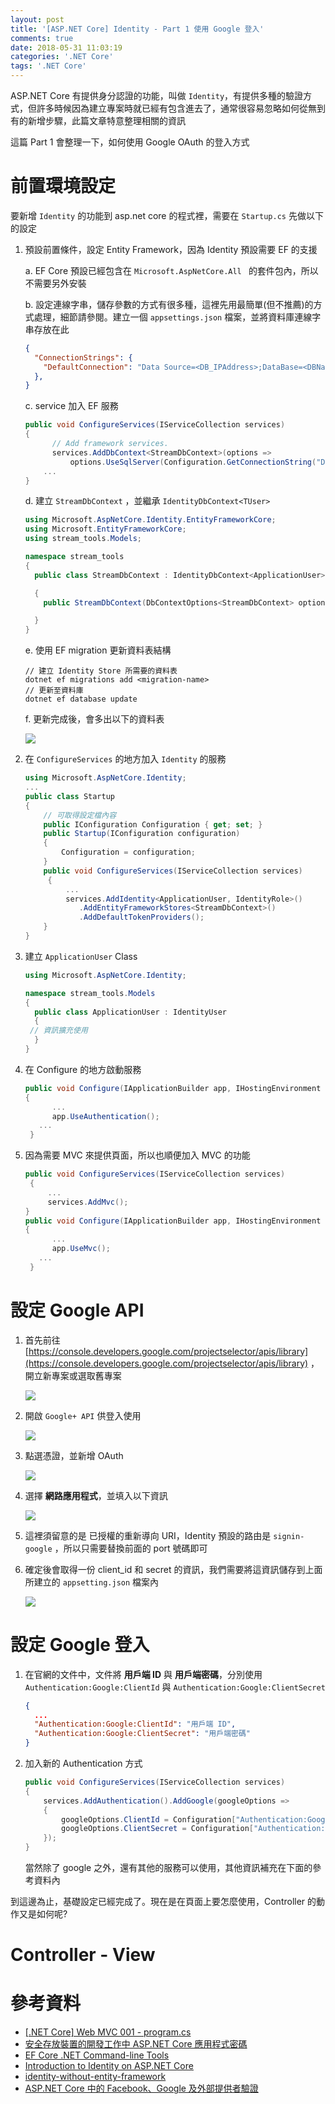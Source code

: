 ```yaml
---
layout: post
title: '[ASP.NET Core] Identity - Part 1 使用 Google 登入'
comments: true
date: 2018-05-31 11:03:19
categories: '.NET Core'
tags: '.NET Core'
---
```


ASP.NET Core 有提供身分認證的功能，叫做 `Identity`，有提供多種的驗證方式，但許多時候因為建立專案時就已經有包含進去了，通常很容易忽略如何從無到有的新增步驟，此篇文章特意整理相關的資訊

<!-- more -->

這篇 Part 1 會整理一下，如何使用 Google OAuth 的登入方式


# 前置環境設定


要新增 `Identity` 的功能到 asp.net core 的程式裡，需要在 `Startup.cs` 先做以下的設定

1. 預設前置條件，設定 Entity Framework，因為 Identity 預設需要  EF 的支援

   a. EF Core 預設已經包含在 `Microsoft.AspNetCore.All ` 的套件包內，所以不需要另外安裝

   b. 設定連線字串，儲存參數的方式有很多種，這裡先用最簡單(但不推薦)的方式處理，細節請參閱。建立一個 `appsettings.json` 檔案，並將資料庫連線字串存放在此

   ```json
   {
     "ConnectionStrings": {
       "DefaultConnection": "Data Source=<DB_IPAddress>;DataBase=<DBName>;Persist Security Info=True;User ID=<UserName>;Password=<UserPassword>"
     },
   }
   
   ```

   c. service 加入 EF 服務

   ```c#
   public void ConfigureServices(IServiceCollection services)
   {
         // Add framework services.
         services.AddDbContext<StreamDbContext>(options =>
             options.UseSqlServer(Configuration.GetConnectionString("DefaultConnection")));
       ...
   }
   ```

   d. 建立 `StreamDbContext` ，並繼承 `IdentityDbContext<TUser>`

   ```c#
   using Microsoft.AspNetCore.Identity.EntityFrameworkCore;
   using Microsoft.EntityFrameworkCore;
   using stream_tools.Models;
   
   namespace stream_tools
   {
     public class StreamDbContext : IdentityDbContext<ApplicationUser>
   
     {
       public StreamDbContext(DbContextOptions<StreamDbContext> options) : base(options) { }
   
     }
   }
   
   ```

   e. 使用 EF migration 更新資料表結構

   ```
   // 建立 Identity Store 所需要的資料表
   dotnet ef migrations add <migration-name>
   // 更新至資料庫
   dotnet ef database update
   ```

   f. 更新完成後，會多出以下的資料表

   ![](https://i.imgur.com/J5m4r9Y.png)

2. 在 `ConfigureServices` 的地方加入 `Identity` 的服務

   ```c#
   using Microsoft.AspNetCore.Identity;
   ...
   public class Startup
   {
       // 可取得設定檔內容
       public IConfiguration Configuration { get; set; }
       public Startup(IConfiguration configuration)
       {
           Configuration = configuration;
       }
       public void ConfigureServices(IServiceCollection services)
        {
            ...
            services.AddIdentity<ApplicationUser, IdentityRole>()
               .AddEntityFrameworkStores<StreamDbContext>()
               .AddDefaultTokenProviders();
       }
   }    
   ```

3. 建立 `ApplicationUser` Class

   ```c#
   using Microsoft.AspNetCore.Identity;
   
   namespace stream_tools.Models
   {
     public class ApplicationUser : IdentityUser
     {
   	// 資訊擴充使用
     }
   }
   
   ```

4. 在 Configure 的地方啟動服務

   ```c#
   public void Configure(IApplicationBuilder app, IHostingEnvironment env)
   {
         ...
         app.UseAuthentication();
   	  ...
    }
   ```

5. 因為需要 MVC 來提供頁面，所以也順便加入 MVC 的功能

   ```c#
   public void ConfigureServices(IServiceCollection services)
    {
        ...
        services.AddMvc();
   }    
   public void Configure(IApplicationBuilder app, IHostingEnvironment env)
   {
         ...
         app.UseMvc();
   	  ...
    }
   ```


# 設定 Google API

1. 首先前往 [https://console.developers.google.com/projectselector/apis/library](https://console.developers.google.com/projectselector/apis/library) ，開立新專案或選取舊專案

   ![](https://i.imgur.com/3d6hj5L.png)

2. 開啟 `Google+ API` 供登入使用

   ![](https://i.imgur.com/iMtIhKO.png)

3. 點選憑證，並新增 OAuth 

   ![](https://i.imgur.com/QbelfRd.png)

4. 選擇 **網路應用程式**，並填入以下資訊

   ![](https://i.imgur.com/TopW4ty.png)

5. 這裡須留意的是 已授權的重新導向 URI，Identity 預設的路由是 `signin-google` ，所以只需要替換前面的 port 號碼即可

6. 確定後會取得一份 client_id 和 secret 的資訊，我們需要將這資訊儲存到上面所建立的 `appsetting.json` 檔案內

   ![](https://i.imgur.com/JEuLonQ.png)

# 設定 Google 登入

1. 在官網的文件中，文件將 **用戶端 ID** 與 **用戶端密碼**，分別使用 `Authentication:Google:ClientId` 與 `Authentication:Google:ClientSecret`

   ```json
   {
     ...
     "Authentication:Google:ClientId": "用戶端 ID",
     "Authentication:Google:ClientSecret": "用戶端密碼"
   }
   
   ```

2. 加入新的 Authentication 方式

   ```c#
   public void ConfigureServices(IServiceCollection services)
   {      
       services.AddAuthentication().AddGoogle(googleOptions =>
       {
           googleOptions.ClientId = Configuration["Authentication:Google:ClientId"];
           googleOptions.ClientSecret = Configuration["Authentication:Google:ClientSecret"];
       });
   }      
   ```

   當然除了 google 之外，還有其他的服務可以使用，其他資訊補充在下面的參考資料內

到這邊為止，基礎設定已經完成了。現在是在頁面上要怎麼使用，Controller 的動作又是如何呢?

# Controller - View



# 參考資料

* [[.NET Core] Web MVC 001 - program.cs](https://blog.kevinyang.net/2017/05/15/core-web-mvc-001/)
* [安全存放裝置的開發工作中 ASP.NET Core 應用程式密碼](https://docs.microsoft.com/zh-tw/aspnet/core/security/app-secrets?view=aspnetcore-2.1&tabs=windows)
* [EF Core .NET Command-line Tools](https://docs.microsoft.com/zh-tw/ef/core/miscellaneous/cli/dotnet)
* [Introduction to Identity on ASP.NET Core](https://docs.microsoft.com/zh-tw/aspnet/core/security/authentication/identity?view=aspnetcore-2.1&tabs=visual-studio%2Caspnetcore2x)
* [identity-without-entity-framework](https://markjohnson.io/articles/asp-net-core-identity-without-entity-framework/)
* [ASP.NET Core 中的 Facebook、Google 及外部提供者驗證](https://docs.microsoft.com/zh-tw/aspnet/core/security/authentication/social/?view=aspnetcore-2.1)